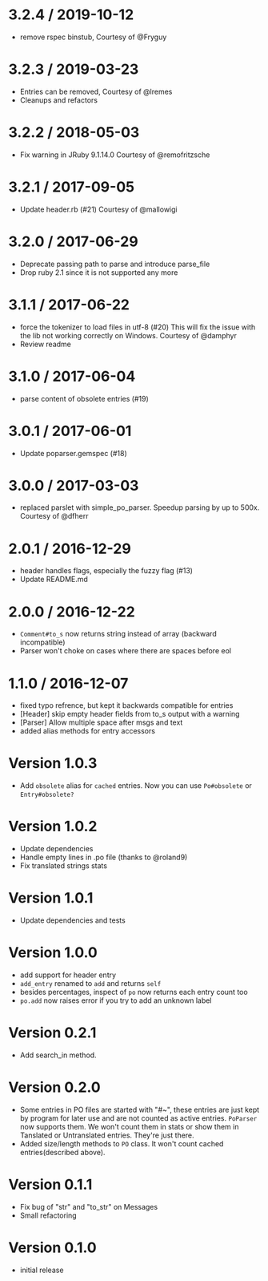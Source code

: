 3.2.4 / 2019-10-12
==================

  * remove rspec binstub, Courtesy of @Fryguy

3.2.3 / 2019-03-23
==================

  * Entries can be removed, Courtesy of @lremes
  * Cleanups and refactors

3.2.2 / 2018-05-03
==================

  * Fix warning in JRuby 9.1.14.0 Courtesy of @remofritzsche

3.2.1 / 2017-09-05
==================

  * Update header.rb (#21) Courtesy of @mallowigi

3.2.0 / 2017-06-29
==================

  * Deprecate passing path to parse and introduce parse_file
  * Drop ruby 2.1 since it is not supported any more

3.1.1 / 2017-06-22
==================

  * force the tokenizer to load files in utf-8 (#20)
    This will fix the issue with the lib not working correctly on Windows.
    Courtesy of @damphyr
  * Review readme

3.1.0 / 2017-06-04
==================

  * parse content of obsolete entries (#19)

3.0.1 / 2017-06-01
==================

  * Update poparser.gemspec (#18)

3.0.0 / 2017-03-03
==================
  * replaced parslet with simple_po_parser. Speedup parsing by up to 500x.
    Courtesy of @dfherr

2.0.1 / 2016-12-29
==================

  * header handles flags, especially the fuzzy flag (#13)
  * Update README.md

2.0.0 / 2016-12-22
==================

  * `Comment#to_s` now returns string instead of array (backward incompatible)
  * Parser won't choke on cases where there are spaces before eol

1.1.0 / 2016-12-07
==================

  * fixed typo refrence, but kept it backwards compatible for entries
  * [Header] skip empty header fields from to_s output with a warning
  * [Parser] Allow multiple space after msgs and text
  * added alias methods for entry accessors

Version 1.0.3
=============

  * Add `obsolete` alias for `cached` entries. Now you can use `Po#obsolete` or `Entry#obsolete?`

Version 1.0.2
=============

  * Update dependencies
  * Handle empty lines in .po file (thanks to @roland9)
  * Fix translated strings stats

Version 1.0.1
=============

  * Update dependencies and tests

Version 1.0.0
=============

  * add support for header entry
  * `add_entry` renamed to `add` and returns `self`
  * besides percentages, inspect of `po` now returns each entry count too
  * `po.add` now raises error if you try to add an unknown label

Version 0.2.1
=============

  * Add search_in method.

Version 0.2.0
=============

  * Some entries in PO files are started with "#~", these entries are just kept by program for later use and are not counted as active entries. `PoParser` now supports them. We won't count them in stats or show them in Tanslated or Untranslated entries. They're just there.
  * Added size/length methods to `PO` class. It won't count cached entries(described above).

Version 0.1.1
=============

  * Fix bug of "str" and "to_str" on Messages
  * Small refactoring

Version 0.1.0
=============

  * initial release
